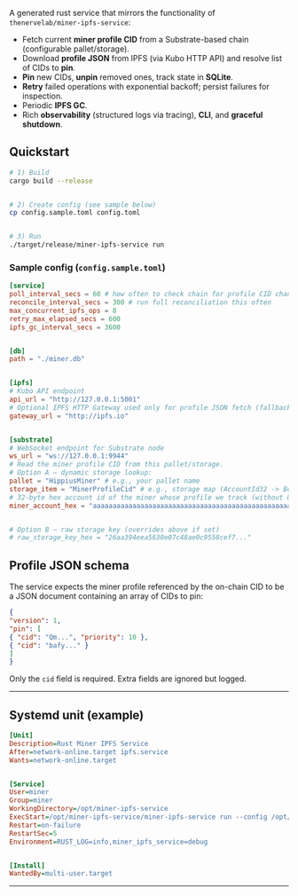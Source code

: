 

A generated rust service that mirrors the functionality of `thenervelab/miner-ipfs-service`:


- Fetch current **miner profile CID** from a Substrate-based chain (configurable pallet/storage).
- Download **profile JSON** from IPFS (via Kubo HTTP API) and resolve list of CIDs to **pin**.
- **Pin** new CIDs, **unpin** removed ones, track state in **SQLite**.
- **Retry** failed operations with exponential backoff; persist failures for inspection.
- Periodic **IPFS GC**.
- Rich **observability** (structured logs via tracing), **CLI**, and **graceful shutdown**.


## Quickstart


```bash
# 1) Build
cargo build --release


# 2) Create config (see sample below)
cp config.sample.toml config.toml


# 3) Run
./target/release/miner-ipfs-service run
```



### Sample config (`config.sample.toml`)
```toml
[service]
poll_interval_secs = 60 # how often to check chain for profile CID changes
reconcile_interval_secs = 300 # run full reconciliation this often
max_concurrent_ipfs_ops = 8
retry_max_elapsed_secs = 600
ipfs_gc_interval_secs = 3600


[db]
path = "./miner.db"


[ipfs]
# Kubo API endpoint
api_url = "http://127.0.0.1:5001"
# Optional IPFS HTTP Gateway used only for profile JSON fetch (fallback to /api/v0/cat)
gateway_url = "http://ipfs.io"


[substrate]
# WebSocket endpoint for Substrate node
ws_url = "ws://127.0.0.1:9944"
# Read the miner profile CID from this pallet/storage.
# Option A — dynamic storage lookup:
pallet = "HippiusMiner" # e.g., your pallet name
storage_item = "MinerProfileCid" # e.g., storage map (AccountId32 -> BoundedVec<u8>)
# 32-byte hex account id of the miner whose profile we track (without 0x)
miner_account_hex = "aaaaaaaaaaaaaaaaaaaaaaaaaaaaaaaaaaaaaaaaaaaaaaaaaaaaaaaaaaaaaaaa"


# Option B — raw storage key (overrides above if set)
# raw_storage_key_hex = "26aa394eea5630e07c48ae0c9558cef7..."
```


## Profile JSON schema


The service expects the miner profile referenced by the on-chain CID to be a JSON document containing an array of CIDs to pin:


```json
{
"version": 1,
"pin": [
{ "cid": "Qm...", "priority": 10 },
{ "cid": "bafy..." }
]
}
```


Only the `cid` field is required. Extra fields are ignored but logged.


---


## Systemd unit (example)


```ini
[Unit]
Description=Rust Miner IPFS Service
After=network-online.target ipfs.service
Wants=network-online.target


[Service]
User=miner
Group=miner
WorkingDirectory=/opt/miner-ipfs-service
ExecStart=/opt/miner-ipfs-service/miner-ipfs-service run --config /opt/miner-ipfs-service/config.toml
Restart=on-failure
RestartSec=5
Environment=RUST_LOG=info,miner_ipfs_service=debug


[Install]
WantedBy=multi-user.target
```


---
